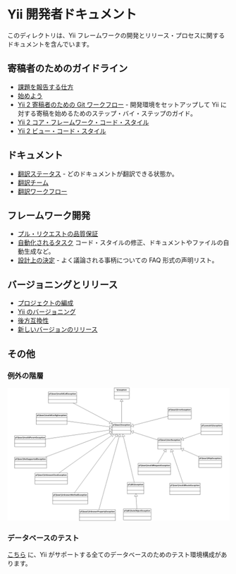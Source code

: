 Yii 開発者ドキュメント
======================

このディレクトリは、Yii フレームワークの開発とリリース・プロセスに関するドキュメントを含んでいます。

寄稿者のためのガイドライン
--------------------------

- [課題を報告する仕方](report-an-issue.md)
- [始めよう](getting-started.md)
- [Yii 2 寄稿者のための Git ワークフロー](git-workflow.md) - 開発環境をセットアップして Yii に対する寄稿を始めるためのステップ・バイ・ステップのガイド。
- [Yii 2 コア・フレームワーク・コード・スタイル](core-code-style.md)
- [Yii 2 ビュー・コード・スタイル](view-code-style.md)


ドキュメント
------------

- [翻訳ステータス](translation-status.md) - どのドキュメントが翻訳できる状態か。
- [翻訳チーム](translation-teams.md)
- [翻訳ワークフロー](translation-workflow.md)


フレームワーク開発
------------------

- [プル・リクエストの品質保証](pull-request-qa.md)
- [自動化されるタスク](automation.md) コード・スタイルの修正、ドキュメントやファイルの自動生成など。
- [設計上の決定](design-decisions.md) - よく議論される事柄についての FAQ 形式の声明リスト。

バージョニングとリリース
------------------------

- [プロジェクトの編成](project-organization.md)
- [Yii のバージョニング](versions.md)
- [後方互換性](bc.md)
- [新しいバージョンのリリース](release.md)

その他
------

### 例外の階層

![Yii フレームワークの例外階層](exception_hierarchy.png)

### データベースのテスト

[こちら](https://gist.github.com/sergeymakinen/0696a5952f160ea28d7b64c3adfecf6f) に、Yii がサポートする全てのデータベースのためのテスト環境構成があります。
